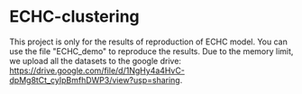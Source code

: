 # ECHC-clustering

This project is only for the results of reproduction of ECHC model. You can use the file "ECHC_demo" to reproduce the results.
Due to the memory limit, we upload all the datasets to the google drive: https://drive.google.com/file/d/1NgHy4a4HvC-dpMg8tCt_cyIpBmfhDWP3/view?usp=sharing.
